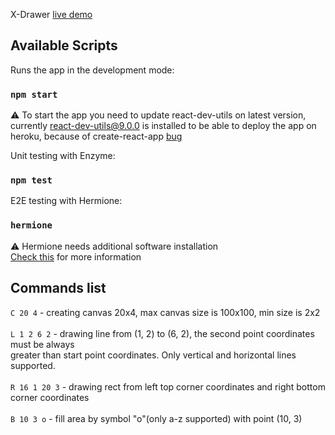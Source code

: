 X-Drawer [live demo](https://x-drawer.herokuapp.com/)

## Available Scripts

Runs the app in the development mode:
### `npm start`
:warning: To start the app you need to update react-dev-utils on latest version,<br />
currently react-dev-utils@9.0.0 is installed to be able to deploy the app on heroku, because of create-react-app [bug](https://github.com/facebook/create-react-app/issues/8075)

Unit testing with Enzyme:
### `npm test`

E2E testing with Hermione:
### `hermione`
:warning: Hermione needs additional software installation<br />
[Check this](https://brainhub.eu/blog/regression-testing-with-selenium/) for more information

## Сommands list 

`C 20 4` - creating canvas 20x4, max canvas size is 100x100, min size is 2x2<br /><br />
`L 1 2 6 2` - drawing line from (1, 2) to (6, 2), the second point coordinates must be always<br />
greater than start point coordinates. Only vertical and horizontal lines supported.<br /><br />
`R 16 1 20 3` - drawing rect from left top corner coordinates and right bottom corner coordinates<br /><br />
`B 10 3 o` - fill area by symbol "o"(only a-z supported) with point (10, 3)<br />
